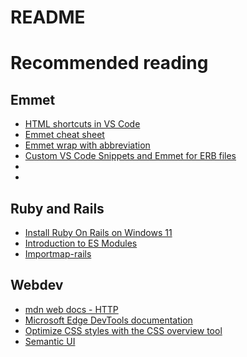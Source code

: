 # README

# Recommended reading

## Emmet
* [HTML shortcuts in VS Code](https://dev.to/peta_s/html-shortcuts-in-vs-code-35nf)
* [Emmet cheat sheet](https://docs.emmet.io/cheat-sheet/)
* [Emmet wrap with abbreviation](https://docs.emmet.io/actions/wrap-with-abbreviation/)
* [Custom VS Code Snippets and Emmet for ERB files](https://medium.com/swlh/custom-vs-code-snippets-and-emmet-for-erb-files-d163917cce68)
* []()
* []()

## Ruby and Rails

* [Install Ruby On Rails on Windows 11](https://gorails.com/setup/windows/11)
* [Introduction to ES Modules](https://flaviocopes.com/es-modules/)
* [Importmap-rails](https://github.com/rails/importmap-rails)

## Webdev
* [mdn web docs - HTTP](https://developer.mozilla.org/en-US/docs/Web/HTTP)
* [Microsoft Edge DevTools documentation](https://learn.microsoft.com/en-us/microsoft-edge/devtools-guide-chromium/landing/)
* [Optimize CSS styles with the CSS overview tool](https://learn.microsoft.com/en-us/microsoft-edge/devtools-guide-chromium/css/css-overview-tool)
* [Semantic UI](https://semantic-ui.com/)